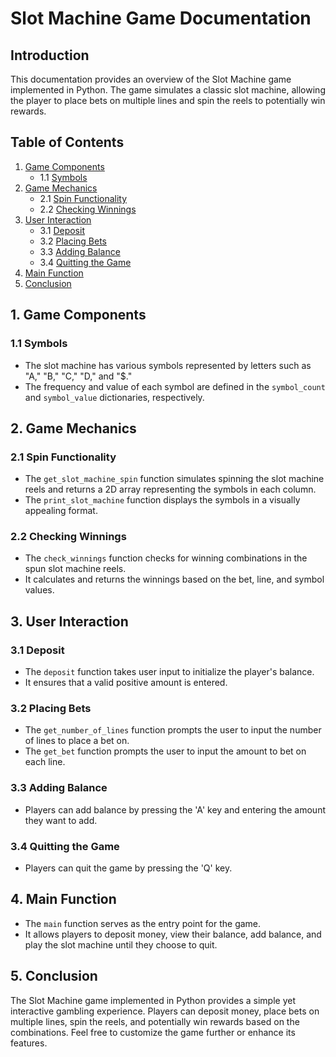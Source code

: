 # Slot Machine Game Documentation

## Introduction
This documentation provides an overview of the Slot Machine game implemented in Python. The game simulates a classic slot machine, allowing the player to place bets on multiple lines and spin the reels to potentially win rewards.

## Table of Contents
1. [Game Components](#game-components)
    - 1.1 [Symbols](#symbols)
2. [Game Mechanics](#game-mechanics)
    - 2.1 [Spin Functionality](#spin-functionality)
    - 2.2 [Checking Winnings](#checking-winnings)
3. [User Interaction](#user-interaction)
    - 3.1 [Deposit](#deposit)
    - 3.2 [Placing Bets](#placing-bets)
    - 3.3 [Adding Balance](#adding-balance)
    - 3.4 [Quitting the Game](#quitting-the-game)
4. [Main Function](#main-function)
5. [Conclusion](#conclusion)

## 1. Game Components <a name="game-components"></a>

### 1.1 Symbols <a name="symbols"></a>
- The slot machine has various symbols represented by letters such as "A," "B," "C," "D," and "$."
- The frequency and value of each symbol are defined in the `symbol_count` and `symbol_value` dictionaries, respectively.

## 2. Game Mechanics <a name="game-mechanics"></a>

### 2.1 Spin Functionality <a name="spin-functionality"></a>
- The `get_slot_machine_spin` function simulates spinning the slot machine reels and returns a 2D array representing the symbols in each column.
- The `print_slot_machine` function displays the symbols in a visually appealing format.

### 2.2 Checking Winnings <a name="checking-winnings"></a>
- The `check_winnings` function checks for winning combinations in the spun slot machine reels.
- It calculates and returns the winnings based on the bet, line, and symbol values.

## 3. User Interaction <a name="user-interaction"></a>

### 3.1 Deposit <a name="deposit"></a>
- The `deposit` function takes user input to initialize the player's balance.
- It ensures that a valid positive amount is entered.

### 3.2 Placing Bets <a name="placing-bets"></a>
- The `get_number_of_lines` function prompts the user to input the number of lines to place a bet on.
- The `get_bet` function prompts the user to input the amount to bet on each line.

### 3.3 Adding Balance <a name="adding-balance"></a>
- Players can add balance by pressing the 'A' key and entering the amount they want to add.

### 3.4 Quitting the Game <a name="quitting-the-game"></a>
- Players can quit the game by pressing the 'Q' key.

## 4. Main Function <a name="main-function"></a>
- The `main` function serves as the entry point for the game.
- It allows players to deposit money, view their balance, add balance, and play the slot machine until they choose to quit.

## 5. Conclusion <a name="conclusion"></a>
The Slot Machine game implemented in Python provides a simple yet interactive gambling experience. Players can deposit money, place bets on multiple lines, spin the reels, and potentially win rewards based on the combinations. Feel free to customize the game further or enhance its features.
